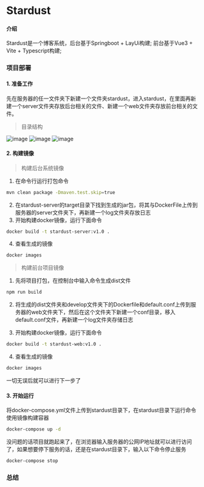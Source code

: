 # Stardust

#### 介绍
Stardust是一个博客系统，后台基于Springboot + LayUi构建;
前台基于Vue3 + Vite + Typescript构建;



### 项目部署

#### 1. 准备工作

先在服务器的任一文件夹下新建一个文件夹stardust，进入stardust，在里面再新建一个server文件夹存放后台相关的文件、新建一个web文件夹存放前台相关的文件。

> 目录结构

![image](https://user-images.githubusercontent.com/68481442/141136292-91dcecae-06d5-47f0-94d5-5acb36a7d1ab.png)
![image](https://user-images.githubusercontent.com/68481442/141136355-c0f5a993-9f39-4a35-895e-615c8827c261.png)
![image](https://user-images.githubusercontent.com/68481442/141136409-32550524-1930-4431-93df-ccaef9806a09.png)


#### 2. 构建镜像

> 构建后台系统镜像

1. 在命令行运行打包命令

```bash
mvn clean package -Dmaven.test.skip=true
```

2. 在stardust-server的target目录下找到生成的jar包，将其与DockerFile上传到服务器的server文件夹下，再新建一个log文件夹存放日志
3. 开始构建docker镜像，运行下面命令

```bash
docker build -t stardust-server:v1.0 .
```

4. 查看生成的镜像

``` bash
docker images
```

> 构建前台项目镜像

1. 先将项目打包，在控制台中输入命令生成dist文件

``` bash
npm run build
```

2. 将生成的dist文件夹和develop文件夹下的Dockerfile和default.conf上传到服务器的web文件夹下，然后在这个文件夹下新建一个conf目录，移入default.conf文件，再新建一个log文件夹存储日志

3. 开始构建docker镜像，运行下面命令

```bash
docker build -t stardust-web:v1.0 .
```

4. 查看生成的镜像

``` bash
docker images
```

一切无误后就可以进行下一步了

#### 3. 开始运行

将docker-compose.yml文件上传到stardust目录下，在stardust目录下运行命令使用镜像构建容器

```bash
docker-compose up -d
```

没问题的话项目就跑起来了，在浏览器输入服务器的公网IP地址就可以进行访问了，如果想要停下服务的话，还是在stardust目录下，输入以下命令停止服务

``` bash
docker-compose stop
```

### 总结




